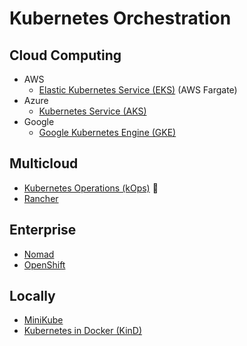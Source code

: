 # Kubernetes Orchestration

## Cloud Computing

- AWS
  - [Elastic Kubernetes Service (EKS)](/aws/services/eks.md) (AWS Fargate)
- Azure
  - [Kubernetes Service (AKS)](/azure/services/aks.md)
- Google
  - [Google Kubernetes Engine (GKE)](/google-cloud/services/gke.md)

## Multicloud

- [Kubernetes Operations (kOps)](/kops/README.md) 🌟
- [Rancher](/rancher.md)

## Enterprise

- [Nomad](/hashicorp/nomad.md)
- [OpenShift](/openshift.md)

## Locally

- [MiniKube](/minikube.md)
- [Kubernetes in Docker (KinD)](/kind/README.md)

